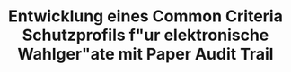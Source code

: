 ---
title: "Entwicklung eines Common Criteria Schutzprofils f&quot;ur elektronische Wahlger&quot;ate mit Paper Audit Trail"
collection: publications
permalink: /publications/2014-09-Entwicklung-eines-Common-Criteria-Schutzprofils-fur-elektronische-Wahlgerate-mit-Paper-Audit-Trail
venue: '44. Jahrestagung der Gesellschaft f&quot;ur Informatik, Big Data Komplexit&quot;at meistern'
pages: '1415-1426'
publisher: 'Gesellschaft f{\"u}r Informatik'
year: '2014'
paperurl: 'https://dl.gi.de/handle/20.500.12116/2750'
citation: ' <b>Jurlind Budurushi</b>,  Stephan Neumann,  Genc Shala,  Melanie Volkamer</br> 44. Jahrestagung der Gesellschaft f&amp;quot;ur Informatik, Big Data Komplexit&amp;quot;at meistern</br>'
---